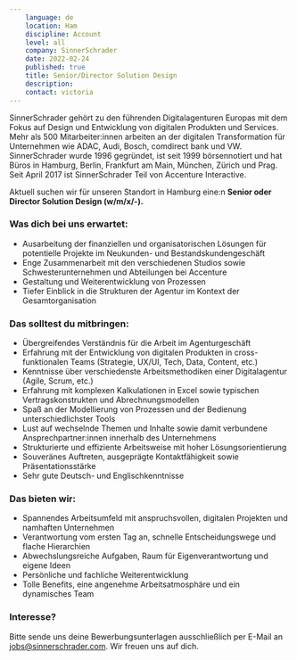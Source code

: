 ```yaml
---
    language: de
    location: Ham
    discipline: Account 
    level: all
    company: SinnerSchrader
    date: 2022-02-24
    published: true
    title: Senior/Director Solution Design
    description: 
    contact: victoria
---
```


SinnerSchrader gehört zu den führenden Digitalagenturen Europas mit dem Fokus auf Design und Entwicklung von digitalen Produkten und Services. Mehr als 500 Mitarbeiter:innen arbeiten an der digitalen Transformation für Unternehmen wie ADAC, Audi, Bosch, comdirect bank und VW. SinnerSchrader wurde 1996 gegründet, ist seit 1999 börsennotiert und hat Büros in Hamburg, Berlin, Frankfurt am Main, München, Zürich und Prag. Seit April 2017 ist SinnerSchrader Teil von Accenture Interactive.

Aktuell suchen wir für unseren Standort in Hamburg eine:n **Senior oder Director Solution Design (w/m/x/-).**

### Was dich bei uns erwartet:

- Ausarbeitung der finanziellen und organisatorischen Lösungen für potentielle Projekte im Neukunden- und Bestandskundengeschäft
- Enge Zusammenarbeit mit den verschiedenen Studios sowie Schwesterunternehmen und Abteilungen bei Accenture
- Gestaltung und Weiterentwicklung von Prozessen
- Tiefer Einblick in die Strukturen der Agentur im Kontext der Gesamtorganisation

### Das solltest du mitbringen:

- Übergreifendes Verständnis für die Arbeit im Agenturgeschäft
- Erfahrung mit der Entwicklung von digitalen Produkten in cross-funktionalen Teams (Strategie, UX/UI, Tech, Data, Content, etc.)
- Kenntnisse über verschiedenste Arbeitsmethodiken einer Digitalagentur (Agile, Scrum, etc.)
- Erfahrung mit komplexen Kalkulationen in Excel sowie typischen Vertragskonstrukten und Abrechnungsmodellen
- Spaß an der Modellierung von Prozessen und der Bedienung unterschiedlichster Tools
- Lust auf wechselnde Themen und Inhalte sowie damit verbundene Ansprechpartner:innen innerhalb des Unternehmens
- Strukturierte und effiziente Arbeitsweise mit hoher Lösungsorientierung
- Souveränes Auftreten, ausgeprägte Kontaktfähigkeit sowie Präsentationsstärke
- Sehr gute Deutsch- und Englischkenntnisse

### Das bieten wir:

- Spannendes Arbeitsumfeld mit anspruchsvollen, digitalen Projekten und namhaften Unternehmen
- Verantwortung vom ersten Tag an, schnelle Entscheidungswege und flache Hierarchien
- Abwechslungsreiche Aufgaben, Raum für Eigenverantwortung und eigene Ideen
- Persönliche und fachliche Weiterentwicklung
- Tolle Benefits, eine angenehme Arbeitsatmosphäre und ein dynamisches Team

### Interesse?
Bitte sende uns deine Bewerbungsunterlagen ausschließlich per E-Mail an <jobs@sinnerschrader.com>. Wir freuen uns auf dich.
